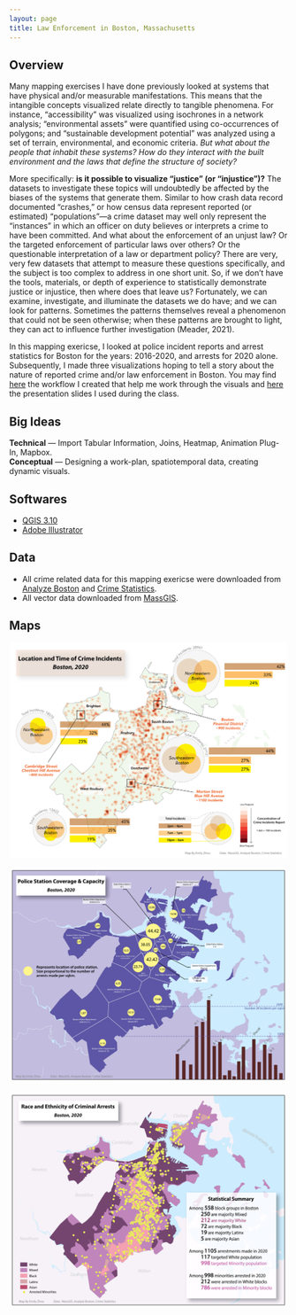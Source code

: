```yaml
---
layout: page
title: Law Enforcement in Boston, Massachusetts
---
```


## Overview

Many mapping exercises I have done previously looked at systems that have physical and/or measurable manifestations. This means that the intangible​ concepts visualized relate directly to ​tangible ​phenomena. For instance, “accessibility” was visualized using isochrones in a network analysis; “environmental assets” were quantified using co-occurrences of polygons; and “sustainable development potential” was analyzed using a set of terrain, environmental, and economic criteria. *But what about the people that inhabit these systems? How do they interact with the built environment and the laws that define the structure of society?*

More specifically: **is it possible to visualize “justice” (or “injustice”)?** The datasets to investigate these topics will undoubtedly be affected by the biases of the systems that generate them. Similar to how crash data record ​documented​ “crashes,” or how census data represent ​reported (or estimated) ​“populations”—a crime dataset may well only represent the “instances” in which an officer on duty believes or interprets a crime to have been committed. And what about the enforcement of an unjust law? Or the targeted enforcement of particular laws over others? Or the questionable interpretation of a law or department policy? There are very, very few datasets that attempt to measure these questions specifically, and the subject is too complex to address in one short unit. So, if we don’t have the tools, materials, or depth of experience to statistically demonstrate justice or injustice, then where does that leave us? Fortunately, we can examine, investigate, and illuminate the datasets we ​do ​have; and we can look for patterns. Sometimes the patterns themselves reveal a phenomenon that could not be seen otherwise; when these patterns are brought to light, they can act to influence further investigation (Meader, 2021).

In this mapping exericse, I looked at police incident reports and arrest statistics for Boston for the years: 2016-2020, and arrests for 2020 alone. Subsequently, I made three visualizations hoping to tell a story about ​the nature of reported crime and/or law enforcement in Boston. You may find [here](1026assets/workflow.pdf) the workflow I created that help me work through the visuals and [here](1026assets/week4pre.pdf) the presentation slides I used during the class.

## Big Ideas

**Technical​** — Import Tabular Information, Joins, Heatmap, Animation Plug-In, Mapbox.  
**Conceptual​** — Designing a work-plan, spatiotemporal data, creating dynamic visuals.


## Softwares

- [QGIS 3.10](https://qgis.org/en/site/forusers/download.html)
- [Adobe Illustrator](https://www.adobe.com/products/illustrator/free-trial-download.html)


## Data

- All crime related data for this mapping exericse were downloaded from [​Analyze Boston](https://data.boston.gov/group/public-safety)​ and ​[Crime Statistics](https://www.mass.gov/crime-statistics).
- All vector data downloaded from [MassGIS](https://www.mass.gov/get-massgis-data).

## Maps

![map1](1026assets/week4a.jpg)

![map2](1026assets/week4b.jpg)

![map3](1026assets/week4c.jpg)
